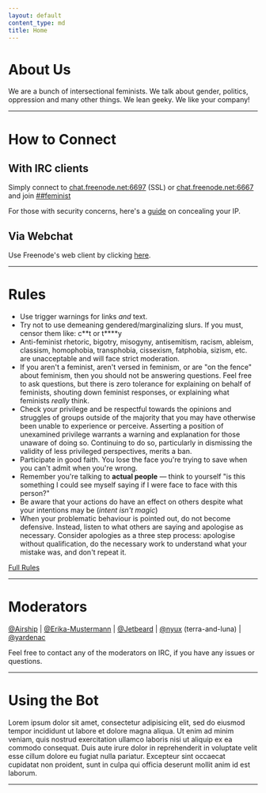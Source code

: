 ```yaml
---
layout: default
content_type: md
title: Home
---
```


# About Us
We are a bunch of intersectional feminists. We talk about gender, politics, oppression and many other things. We lean geeky. We like your company!

***

# How to Connect
## With IRC clients 
Simply connect to [chat.freenode.net:6697](ircs://chat.freenode.net:6697/%23%23feminist) (SSL) 
or [chat.freenode.net:6667](irc://chat.freenode.net:6667/%23%23feminist) and join 
[##feminist](ircs://chat.freenode.net:6697/%23%23feminist)

For those with security concerns, here's a [guide](/cloak/) on concealing your IP.

## Via Webchat
Use Freenode's web client by clicking [here](http://webchat.freenode.net/?channels=%23%23feminist&uio=Mj10cnVlJjQ9dHJ1ZSY5PXRydWUmMTE9MjQ2JjEyPXRydWUb2).

***

# Rules
* Use trigger warnings for links *and* text.
* Try not to use demeaning gendered/marginalizing slurs. If you must, censor them like: 
c\*\*t or t\*\*\*\*y
* Anti-feminist rhetoric, bigotry, misogyny, antisemitism, racism, ableism, classism, 
homophobia, transphobia, cissexism, fatphobia, sizism, etc. are unacceptable and will face 
strict moderation.
* If you aren't a feminist, aren't versed in feminism, or are "on the fence" about feminism, 
then you should not be answering questions. Feel free to ask questions, but there is zero 
tolerance for explaining on behalf of feminists, shouting down feminist responses, or explaining 
what feminists _really_ think.
* Check your privilege and be respectful towards the opinions and struggles of groups outside 
of the majority that you may have otherwise been unable to experience or perceive. Asserting a 
position of unexamined privilege  warrants a warning and explanation for those unaware of doing 
so. Continuing to do so, particularly in dismissing the validity of less privileged perspectives, 
merits a ban.
* Participate in good faith. You lose the face you're trying to save when you can't admit when 
you're wrong.
* Remember you're talking to **actual people** &mdash; think to yourself "is this something I 
could see myself saying if I were face to face with this person?"
* Be aware that your actions do have an effect on others despite what your intentions may be 
(_intent isn't magic_)
* When your problematic behaviour is pointed out, do not become defensive. Instead, listen to 
what others are saying and apologise as necessary. Consider apologies as a three step process: 
apologise without qualification, do the necessary work to understand what your mistake was, 
and don't repeat it.

[Full Rules](https://github.com/freenode-feminists/freenode-feminists.github.com/wiki/Rules)

***

# Moderators
 [@Airship](https://github.com/airship) | [@Erika-Mustermann](https://github.com/erika-mustermann) | [@Jetbeard](https://github.com/jetbeard) | [@nyux](https://shadowscrescent.wordpress.com) (terra-and-luna) | [@yardenac](https://github.com/yardenac)
 
 Feel free to contact any of the moderators on IRC, if you have any issues or questions.

 ***

# Using the Bot
Lorem ipsum dolor sit amet, consectetur adipisicing elit, sed do eiusmod tempor incididunt ut 
labore et dolore magna aliqua. Ut enim ad minim veniam, quis nostrud exercitation ullamco laboris 
nisi ut aliquip ex ea commodo consequat. Duis aute irure dolor in reprehenderit in voluptate velit 
esse cillum dolore eu fugiat nulla pariatur. Excepteur sint occaecat cupidatat non proident, sunt 
in culpa qui officia deserunt mollit anim id est laborum.

***
